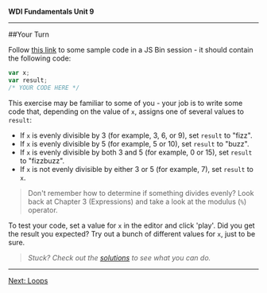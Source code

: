 **WDI Fundamentals Unit 9**

---

##Your Turn

Follow [this link](https://jsbin.com/kiyeso/edit?js,console) to some sample code in a JS Bin session - it should contain the following code:

```javascript
var x;
var result;
/* YOUR CODE HERE */
```

This exercise may be familiar to some of you - your job is to write some code that, depending on the value of `x`, assigns one of several values to `result`:

* If `x` is evenly divisible by 3 (for example, 3, 6, or 9), set `result` to "fizz".
* If `x` is evenly divisible by 5 (for example, 5 or 10), set `result` to "buzz".
* If `x` is evenly divisible by both 3 and 5 (for example, 0 or 15), set `result` to "fizzbuzz".
* If `x` is not evenly divisible by either 3 or 5 (for example, 7), set `result` to `x`.

> Don't remember how to determine if something divides evenly? Look back at Chapter 3 (Expressions) and take a look at the modulus (`%`) operator.

To test your code, set a value for `x` in the editor and click 'play'. Did you get the result you expected? Try out a bunch of different values for `x`, just to be sure.

> *Stuck? Check out the [solutions](https://github.com/generalassembly-studio/fundamentals/blob/master/exercise-solutions.md) to see what you can do.*

---

[Next: Loops](05_lesson.md)
